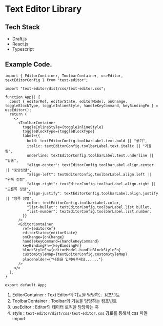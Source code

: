 # Text Editor Library

## Tech Stack

- Draft.js
- React.js
- Typescript

## Example Code.

```tsx
import { EditorContainer, ToolbarContainer, useEditor, textEditorConfig } from "text-editor";

import "text-editor/dist/css/text-editor.css";

function App() {
  const { editorRef, editorState, editorModel, onChange, toggleBlockType, toggleInlineStyle, handleKeyCommand, keyBindingFn } = useEditor();
  return (
    <>
      <ToolbarContainer
        toggleInlineStyle={toggleInlineStyle}
        toggleBlockType={toggleBlockType}
        label={{
          bold: textEditorConfig.toolbarLabel.text.bold || "굵기",
          italic: textEditorConfig.toolbarLabel.text.italic || "기울림",
          underline: textEditorConfig.toolbarLabel.text.underline || "밑줄",
          "align-center": textEditorConfig.toolbarLabel.align.center || "중앙정렬",
          "align-left": textEditorConfig.toolbarLabel.align.left || "왼쪽 정렬",
          "align-right": textEditorConfig.toolbarLabel.align.right || "오른쪽 정렬",
          "align-justify": textEditorConfig.toolbarLabel.align.justify || "양쪽 정렬",
          color: textEditorConfig.toolbarLabel.color,
          "list-bullet": textEditorConfig.toolbarLabel.list.bullet,
          "list-number": textEditorConfig.toolbarLabel.list.number,
        }}
      />
      <EditorContainer
        ref={editorRef}
        editorState={editorState}
        onChange={onChange}
        handleKeyCommand={handleKeyCommand}
        keyBindingFn={keyBindingFn}
        blockStyleFn={editorModel.handleBlockStyleFn}
        customStyleMap={textEditorConfig.customStyleMap}
        placeholder={"내용을 입력해주세요......"}
      />
    </>
  );
}

export default App;
```

1. EditorContainer : Text Editor의 기능을 담당하는 컴포넌트
2. ToolbarContainer : Toolbar의 기능을 담당하는 컴포넌트
3. useEditor : Editor의 데이터 로직을 담당하는 훅
4. style : `text-editor/dist/css/text-editor.css` 경로를 통해서 css 파일 import
